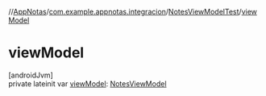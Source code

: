 //[AppNotas](../../../index.md)/[com.example.appnotas.integracion](../index.md)/[NotesViewModelTest](index.md)/[viewModel](view-model.md)

# viewModel

[androidJvm]\
private lateinit var [viewModel](view-model.md): [NotesViewModel](../../com.example.appnotas.database/-notes-view-model/index.md)
